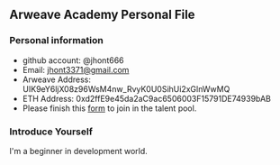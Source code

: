 ## Arweave Academy Personal File

### Personal information

- github account: @jhont666
- Email: jhont3371@gmail.com
- Arweave Address: UIK9eY6ljX08z96WsM4nw_RvyK0U0SihUi2xGlnWwMQ
- ETH Address: 0xd2ffE9e45da2aC9ac6506003F15791DE74939bAB
- Please finish this [form](https://docs.google.com/forms/d/e/1FAIpQLSfWA5fIIcBgmRppm3jNz5vmf9Mai_QMVil-2pO4r7YKn_Zhtw/viewform?usp=sf_link) to join in the talent pool.

### Introduce Yourself
 I'm a beginner in development world.
